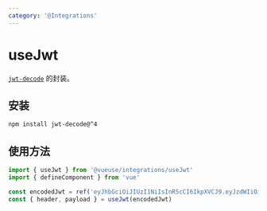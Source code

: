 ```yaml
---
category: '@Integrations'
---
```


# useJwt

[`jwt-decode`](https://github.com/auth0/jwt-decode) 的封装。

## 安装

```bash
npm install jwt-decode@^4
```

## 使用方法

```ts
import { useJwt } from '@vueuse/integrations/useJwt'
import { defineComponent } from 'vue'

const encodedJwt = ref('eyJhbGciOiJIUzI1NiIsInR5cCI6IkpXVCJ9.eyJzdWIiOiIxMjM0NTY3ODkwIiwiaWF0IjoxNTE2MjM5MDIyfQ.L8i6g3PfcHlioHCCPURC9pmXT7gdJpx3kOoyAfNUwCc')
const { header, payload } = useJwt(encodedJwt)
```
